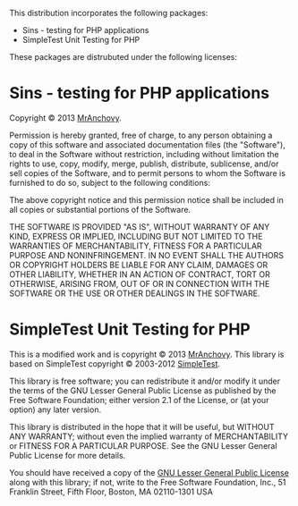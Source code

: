 This distribution incorporates the following packages:
  * Sins - testing for PHP applications
  * SimpleTest Unit Testing for PHP

These packages are distrubuted under the following licenses:

Sins - testing for PHP applications
===================================

Copyright © 2013 [MrAnchovy](http://www.mranchovy.com/).

Permission is hereby granted, free of charge, to any person obtaining a copy
of this software and associated documentation files (the "Software"), to deal
in the Software without restriction, including without limitation the rights
to use, copy, modify, merge, publish, distribute, sublicense, and/or sell
copies of the Software, and to permit persons to whom the Software is
furnished to do so, subject to the following conditions:

The above copyright notice and this permission notice shall be included in
all copies or substantial portions of the Software.

THE SOFTWARE IS PROVIDED "AS IS", WITHOUT WARRANTY OF ANY KIND, EXPRESS OR
IMPLIED, INCLUDING BUT NOT LIMITED TO THE WARRANTIES OF MERCHANTABILITY,
FITNESS FOR A PARTICULAR PURPOSE AND NONINFRINGEMENT. IN NO EVENT SHALL THE
AUTHORS OR COPYRIGHT HOLDERS BE LIABLE FOR ANY CLAIM, DAMAGES OR OTHER
LIABILITY, WHETHER IN AN ACTION OF CONTRACT, TORT OR OTHERWISE, ARISING FROM,
OUT OF OR IN CONNECTION WITH THE SOFTWARE OR THE USE OR OTHER DEALINGS IN
THE SOFTWARE.


SimpleTest Unit Testing for PHP
===============================

This is a modified work and is copyright © 2013 [MrAnchovy](http://www.mranchovy.com/).
This library is based on SimpleTest copyright © 2003-2012
[SimpleTest](http://www.simpletest.org/).

This library is free software; you can redistribute it and/or
modify it under the terms of the GNU Lesser General Public
License as published by the Free Software Foundation; either
version 2.1 of the License, or (at your option) any later version.

This library is distributed in the hope that it will be useful,
but WITHOUT ANY WARRANTY; without even the implied warranty of
MERCHANTABILITY or FITNESS FOR A PARTICULAR PURPOSE.  See the GNU
Lesser General Public License for more details.

You should have received a copy of the
[GNU Lesser General Public License](http://opensource.org/licenses/LGPL-2.1)
along with this library; if not, write to the Free Software
Foundation, Inc., 51 Franklin Street, Fifth Floor, Boston, MA  02110-1301  USA
